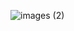 






![images (2)](https://user-images.githubusercontent.com/94284461/141677626-729ac01f-5776-4e19-be50-71a00dd68786.jpg)
